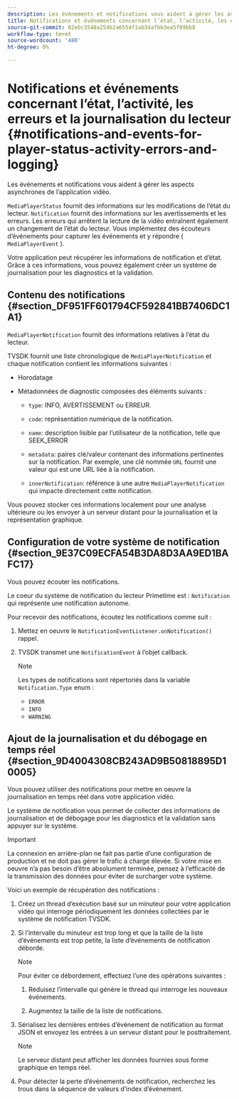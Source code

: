 ```yaml
---
description: Les événements et notifications vous aident à gérer les aspects asynchrones de l’application vidéo.
title: Notifications et événements concernant l’état, l’activité, les erreurs et la journalisation du lecteur
source-git-commit: 02ebc3548a254b2a6554f1ab34afbb3ea5f09bb8
workflow-type: tm+mt
source-wordcount: '480'
ht-degree: 0%

---
```


# Notifications et événements concernant l’état, l’activité, les erreurs et la journalisation du lecteur {#notifications-and-events-for-player-status-activity-errors-and-logging}

Les événements et notifications vous aident à gérer les aspects asynchrones de l’application vidéo.

`MediaPlayerStatus` fournit des informations sur les modifications de l’état du lecteur. `Notification` fournit des informations sur les avertissements et les erreurs. Les erreurs qui arrêtent la lecture de la vidéo entraînent également un changement de l’état du lecteur. Vous implémentez des écouteurs d’événements pour capturer les événements et y répondre ( `MediaPlayerEvent` ).

Votre application peut récupérer les informations de notification et d’état. Grâce à ces informations, vous pouvez également créer un système de journalisation pour les diagnostics et la validation.

## Contenu des notifications {#section_DF951FF601794CF592841BB7406DC1A1}

`MediaPlayerNotification` fournit des informations relatives à l’état du lecteur.

TVSDK fournit une liste chronologique de `MediaPlayerNotification` et chaque notification contient les informations suivantes :

* Horodatage
* Métadonnées de diagnostic composées des éléments suivants :

   * `type`: INFO, AVERTISSEMENT ou ERREUR.
   * `code`: représentation numérique de la notification.
   * `name`: description lisible par l’utilisateur de la notification, telle que SEEK_ERROR
   * `metadata`: paires clé/valeur contenant des informations pertinentes sur la notification. Par exemple, une clé nommée `URL` fournit une valeur qui est une URL liée à la notification.

   * `innerNotification`: référence à une autre `MediaPlayerNotification` qui impacte directement cette notification.

Vous pouvez stocker ces informations localement pour une analyse ultérieure ou les envoyer à un serveur distant pour la journalisation et la représentation graphique.

## Configuration de votre système de notification {#section_9E37C09ECFA54B3DA8D3AA9ED1BAFC17}

Vous pouvez écouter les notifications.

Le coeur du système de notification du lecteur Primetime est : `Notification` qui représente une notification autonome.

Pour recevoir des notifications, écoutez les notifications comme suit :

1. Mettez en oeuvre le `NotificationEventListener.onNotification()` rappel.
1. TVSDK transmet une `NotificationEvent` à l’objet callback.

   >[!NOTE]
   >
   >Les types de notifications sont répertoriés dans la variable `Notification.Type` enum :

   * `ERROR`
   * `INFO`
   * `WARNING`

## Ajout de la journalisation et du débogage en temps réel {#section_9D4004308CB243AD9B50818895D10005}

Vous pouvez utiliser des notifications pour mettre en oeuvre la journalisation en temps réel dans votre application vidéo.

Le système de notification vous permet de collecter des informations de journalisation et de débogage pour les diagnostics et la validation sans appuyer sur le système.

>[!IMPORTANT]
>
>La connexion en arrière-plan ne fait pas partie d’une configuration de production et ne doit pas gérer le trafic à charge élevée. Si votre mise en oeuvre n’a pas besoin d’être absolument terminée, pensez à l’efficacité de la transmission des données pour éviter de surcharger votre système.

Voici un exemple de récupération des notifications :

1. Créez un thread d’exécution basé sur un minuteur pour votre application vidéo qui interroge périodiquement les données collectées par le système de notification TVSDK.
1. Si l’intervalle du minuteur est trop long et que la taille de la liste d’événements est trop petite, la liste d’événements de notification déborde.

   >[!NOTE]
   >
   >Pour éviter ce débordement, effectuez l’une des opérations suivantes :
   >
   >1. Réduisez l’intervalle qui génère le thread qui interroge les nouveaux événements.
   >
   >1. Augmentez la taille de la liste de notifications.

1. Sérialisez les dernières entrées d’événement de notification au format JSON et envoyez les entrées à un serveur distant pour le posttraitement.

   >[!NOTE]
   >
   >Le serveur distant peut afficher les données fournies sous forme graphique en temps réel.

1. Pour détecter la perte d’événements de notification, recherchez les trous dans la séquence de valeurs d’index d’événement.
